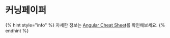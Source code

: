 # 커닝페이퍼

{% hint style="info" %}
자세한 정보는 [Angular Cheat Sheet](https://angular.io/guide/cheatsheet)를 확인해보세요.
{% endhint %}



